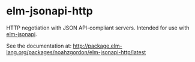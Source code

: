 # elm-jsonapi-http
HTTP negotiation with JSON API-compliant servers. Intended for use with [elm-jsonapi](https://github.com/noahzgordon/elm-jsonapi).

See the documentation at: http://package.elm-lang.org/packages/noahzgordon/elm-jsonapi-http/latest
